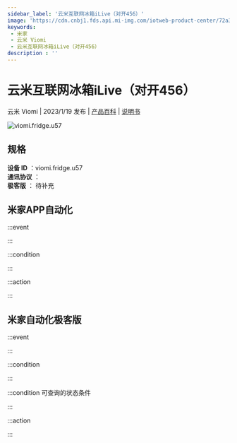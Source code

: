 ```yaml
---
sidebar_label: '云米互联网冰箱iLive（对开456）'
image: 'https://cdn.cnbj1.fds.api.mi-img.com/iotweb-product-center/72a3ff1fa224829421778b5ad3b42661_1672385260417.png?GalaxyAccessKeyId=AKVGLQWBOVIRQ3XLEW&Expires=9223372036854775807&Signature=DmMiYEPASlmj2DI4dLKoqMB3Aco='
keywords: 
 - 米家
 - 云米 Viomi
 - 云米互联网冰箱iLive（对开456）
description : ''
---
```

# 云米互联网冰箱iLive（对开456）

云米 Viomi | 2023/1/19 发布 | [产品百科](https://home.mi.com/webapp/content/baike/product/index.html?model=viomi.fridge.u57/) | [说明书](https://home.mi.com/views/introduction.html?model=viomi.fridge.u57&region=cn)

![viomi.fridge.u57](https://cdn.cnbj1.fds.api.mi-img.com/iotweb-product-center/72a3ff1fa224829421778b5ad3b42661_1672385260417.png?GalaxyAccessKeyId=AKVGLQWBOVIRQ3XLEW&Expires=9223372036854775807&Signature=DmMiYEPASlmj2DI4dLKoqMB3Aco=)

## 规格  
> 
**设备 ID** ：viomi.fridge.u57  
**通讯协议** ：  
**极客版**  ： 待补充 


## 米家APP自动化  

:::event  

:::

:::condition  

:::

:::action   

:::

## 米家自动化极客版  

:::event  

:::

:::condition  

:::

:::condition 可查询的状态条件  

:::

:::action  

:::

        
